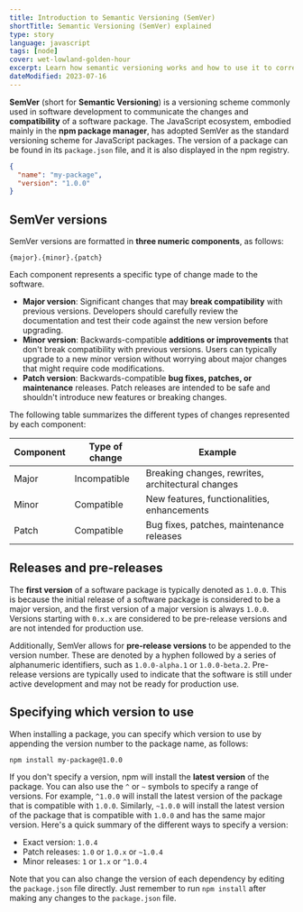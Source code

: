 ```yaml
---
title: Introduction to Semantic Versioning (SemVer)
shortTitle: Semantic Versioning (SemVer) explained
type: story
language: javascript
tags: [node]
cover: wet-lowland-golden-hour
excerpt: Learn how semantic versioning works and how to use it to correctly version your software.
dateModified: 2023-07-16
---
```


**SemVer** (short for **Semantic Versioning**) is a versioning scheme commonly used in software development to communicate the changes and **compatibility** of a software package. The JavaScript ecosystem, embodied mainly in the **npm package manager**, has adopted SemVer as the standard versioning scheme for JavaScript packages. The version of a package can be found in its `package.json` file, and it is also displayed in the npm registry.

```json
{
  "name": "my-package",
  "version": "1.0.0"
}
```

## SemVer versions

SemVer versions are formatted in **three numeric components**, as follows:

```
{major}.{minor}.{patch}
```

Each component represents a specific type of change made to the software.

- **Major version**: Significant changes that may **break compatibility** with previous versions. Developers should carefully review the documentation and test their code against the new version before upgrading.
- **Minor version**: Backwards-compatible **additions or improvements** that don't break compatibility with previous versions. Users can typically upgrade to a new minor version without worrying about major changes that might require code modifications.
- **Patch version**: Backwards-compatible **bug fixes, patches, or maintenance** releases. Patch releases are intended to be safe and shouldn't introduce new features or breaking changes.

The following table summarizes the different types of changes represented by each component:

| Component | Type of change | Example |
| --------- | -------------- | ------- |
| Major     | Incompatible   | Breaking changes, rewrites, architectural changes |
| Minor     | Compatible     | New features, functionalities, enhancements |
| Patch     | Compatible     | Bug fixes, patches, maintenance releases |

## Releases and pre-releases

The **first version** of a software package is typically denoted as `1.0.0`. This is because the initial release of a software package is considered to be a major version, and the first version of a major version is always `1.0.0`. Versions starting with `0.x.x` are considered to be pre-release versions and are not intended for production use.

Additionally, SemVer allows for **pre-release versions** to be appended to the version number. These are denoted by a hyphen followed by a series of alphanumeric identifiers, such as `1.0.0-alpha.1` or `1.0.0-beta.2`. Pre-release versions are typically used to indicate that the software is still under active development and may not be ready for production use.

## Specifying which version to use

When installing a package, you can specify which version to use by appending the version number to the package name, as follows:

```shell
npm install my-package@1.0.0
```

If you don't specify a version, npm will install the **latest version** of the package. You can also use the `^` or `~` symbols to specify a range of versions. For example, `^1.0.0` will install the latest version of the package that is compatible with `1.0.0`. Similarly, `~1.0.0` will install the latest version of the package that is compatible with `1.0.0` and has the same major version. Here's a quick summary of the different ways to specify a version:

- Exact version: `1.0.4`
- Patch releases: `1.0` or `1.0.x` or `~1.0.4`
- Minor releases: `1` or `1.x` or `^1.0.4`

Note that you can also change the version of each dependency by editing the `package.json` file directly. Just remember to run `npm install` after making any changes to the `package.json` file.
